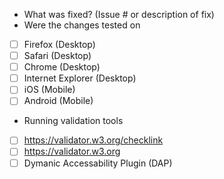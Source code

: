 - What was fixed?  (Issue # or description of fix)
- Were the changes tested on
- [ ] Firefox (Desktop)
- [ ] Safari (Desktop)
- [ ] Chrome (Desktop)
- [ ] Internet Explorer (Desktop)
- [ ] iOS (Mobile)
- [ ] Android (Mobile)
- Running validation tools
- [ ] https://validator.w3.org/checklink
- [ ] https://validator.w3.org
- [ ] Dymanic Accessability Plugin (DAP)
